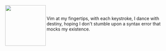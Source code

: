 <a href="https://www.youtube.com/watch?v=dQw4w9WgXcQ&ab_channel=RickAstley">
<img align="left" src="https://user-images.githubusercontent.com/16024979/164560590-ff6597ae-1b20-409f-9930-6ce8d8155135.gif" width="130" /></a>

<br>
<br>
Vim at my fingertips, with each keystroke, I dance with destiny, hoping I don't stumble upon a syntax error that mocks my existence.

